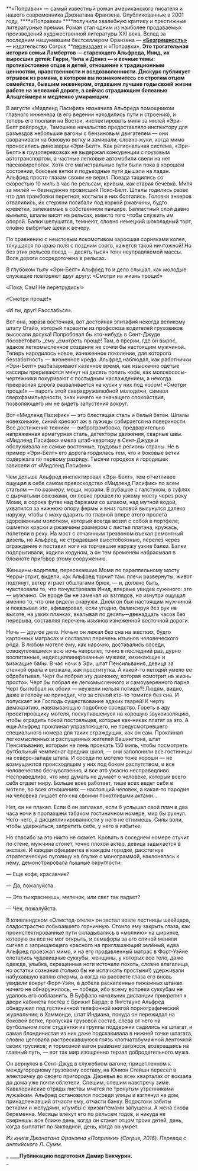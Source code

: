 **«Поправки» — самый известный роман американского писателя и нашего современника Джонатана Франзена. Опубликованные в 2001 году, ****«Поправки» ****получили хвалебную критику и престижные литературные премии. Роман стал одним из наиболее продаваемых произведений художественной литературы XXI века. Вслед за последним нашумевшим бестселлером Франзена — **[«Безгрешность»](https://discours.io/articles/chapters/dzhonatan-franzen-bezgreshnost)** — издательство Corpus **[переиздает](https://www.corpus.ru/products/zarubezhnaja-proza-dzhonatan-franzen-popravki.htm) и «Поправки». **Это трогательная история семьи Ламбертов — стареющего Альфреда, Инид, их выросших детей: Гарри, Чипа и Дениз — и вечные темы: противостояние отцов и детей, отношение к традиционным ценностям, нравственности и вседозволенности. Дискурс публикует отрывок из романа, в котором вы познакомитесь со строгим отцом семейства, бывшим инженером, отдавшим лучшие годы своей жизни работе на железной дороге, а сейчас страдающим болезнью Альцгеймера и медленно умирающим.**

В августе «Мидленд Пасифик» назначила Альфреда помощником главного инженера (в его ведении находились пути и строения), и теперь его послали на Восток, инспектировать миля за милей «Эри-Белт рейлроуд». Тамошнее начальство предоставляло инспектору для разъездов небольшие вагоны с бензиновым двигателем — они сворачивали на боковую ветку и замирали, словно жуки, когда мимо проносились динозавры «Эри-Белт». Как региональная система, «Эри-Белт» в грузоперевозках не выдержал конкуренции с грузовым автотранспортом, а частные легковые автомобили свели на нет пассажиропоток. Хотя его магистральные пути были пока в хорошем состоянии, боковые ветки и подъездные пути дышали на ладан. Альфред просто глазам своим не верил. Поезда тащились со скоростью 10 миль в час по рельсам, кривым, как старая бечевка. Миля за милей — безнадежно провисший Пояс-Белт[‌](#). Шпалы годились разве что для трамбовки перегноя, костыли в них болтались. Головки анкеров отвалились, их стержни погибали под коркой ржавчины, будто креветки, запекаемые в собственном панцире. Балластный слой давно вымыло, шпалы висят на рельсах, вместо того чтобы служить им опорой. Балки шелушатся, темнеют, словно немецкий шоколадный торт, словно выбритые щеки к вечеру. 

По сравнению с неистовым локомотивом заросшая сорняками колея, тянущаяся по краю поля с поздним сорго, кажется такой ничтожной! Но без этих рельсов поезд — десять тысяч тонн неуправляемой массы. Воля дороги сосредоточена в рельсах. 

В глубоком тылу «Эри-Белт» Альфред то и дело слышал, как молодые служащие повторяют друг другу: «Смотри на жизнь проще!» 

«Пока, Сэм! Не перетрудись!» 

«Смотри проще!»

«И ты, друг! Расслабься». 

Вот она, зараза восточная, вот достойная эпитафия некогда великому штату Огайо, который паразиты из профсоюза водителей грузовиков высосали досуха! Попробовал бы кто-нибудь в Сент-Джуде посоветовать _ему _смотреть проще! Там, в прерии, где он вырос, эдакое легкомысленное создание не сочли бы настоящим мужчиной. Теперь народилось новое, изнеженное поколение, для которого беззаботность — жизненное кредо. Альфред наблюдал, как работнички «Эри-Белт» разбазаривают казенное время, как изысканно одетые кассиры прерываются минут на десять попить кофе, как молокососы-чертежники покуривают с постыдным наслаждением, а некогда прекрасная дорога разваливается на куски у них под носом! «Смотри проще!» — пароль этой сверхдружелюбной молодежи, символ сверхфамильярности, знак ничего не значащего спокойствия, позволяющего им не видеть запустения вокруг.

Вот «Мидленд Пасифик» — это блестящая сталь и белый бетон. Шпалы новехонькие, синий креозот аж в лужицы собирается на поверхности. Все достижения техники — вибротрамбовка, предварительно напряженная арматурная сталь, детекторы движения, сварные швы. «Мидленд Пасифик» имела штаб-квартиру в Сент-Джуде и обслуживала не самые восточные, трудовые регионы страны. Не в пример «Эри-Белт» его дорога гордилась тем, что и боковые ветки содержала по первому разряду. Тысячи городков и городишек зависели от «Мидленд Пасифик». 

Чем дольше Альфред инспектировал «Эри-Белт», тем отчетливее ощущал в себе самом превосходство «Мидленд Пасифик» по всем статьям — по размеру, мощи, морали. В рубашке с галстуком, в туфлях с дырчатыми союзками, он ловко прошел по узкому мосту через реку Моми, в сорока футах над баржами со шлаком, над мутной водой, ухватился за нижнюю опору фермы и вниз головой высунулся далеко наружу, чтобы с маху вдарить по главной опоре этого пролета здоровенным молотком, который всегда возил с собой в портфеле; ошметки краски и ржавчины размером с листья платана, кружась, полетели в реку. На мост с отчаянным трезвоном въехал ремонтный дизель, но Альфред, не страдавший высотобоязнью, перелез через ограждение и поставил ноги на торчавшие наружу узкие балки. Балки подпрыгивали, ходили ходуном, а он тем временем набрасывал в блокноте приговор этому сооружению. 

Женщины-водители, пересекавшие Моми по параллельному мосту Черри-стрит, видели, как Альфред торчит там: плечи развернуты, живот подтянут, ветер играет обшлагами брюк, — и, должно быть, чувствовали то, что почувствовала Инид, впервые увидев суженого: это — _мужчина_. Он вроде бы не замечал их взглядов, но изнутри ощущал именно то, что они видели снаружи. Днем он был настоящим мужчиной и показывал это, афишировал, если угодно, балансируя без рук на высоте, на узких планках, вкалывая по десять—двенадцать часов без перерыва, составляя перечень изъянов изнеженной восточной дороги. 

Ночь — другое дело. Ночью он лежал без сна на жестких, будто картонных матрасах и составлял перечень изъянов человеческого рода. В любом мотеле ему, как нарочно, доставались соседи, совокуплявшиеся всю ночь напролет, точно в последний раз, дурно воспитанные, недисциплинированные мужики, хихикающие и визжащие бабы. В час ночи в Эри, штат Пенсильвания, девица за стенкой орала и визжала, как проститутка. А какой-то негодяй умело ее обрабатывал. Черт бы побрал эту девчонку, которая «смотрит на жизнь просто». Черт бы побрал ее легкомысленного и самоуверенного парня. Черт бы побрал их обоих — неужели нельзя потише?! Людям, видно, даже в голову не приходит, что за стеной кто-то томится без сна. И попускает же Господь существование эдаких тварей! К черту демократию, навязывающую подобное соседство. Гореть в аду проектировщику мотеля, поскупившемуся на хорошую звукоизоляцию, чтобы оградить покой постояльцев, которые как-никак платят за это. А еще Альфред проклинал управляющего, не предусмотревшего специального номера для таких страждущих, как он сам. Проклинал легкомысленных и распущенных жителей Вашингтона, штат Пенсильвания, которым не лень проехать 150 миль, чтобы посмотреть футбольный чемпионат средних школ, — они заполонили все гостиницы на северо-западе штата. И соседи по мотелю тоже хороши — не возмущаются происходящим у них под боком распутством, и все человечество бесчувственно, и все это ужасно несправедливо. Несправедливо, что мир думать не думает о человеке, который всего себя отдает миру. Больше всех работает, тише всех ведет себя в мотеле, во всех отношениях — настоящий человек, а какая-то пародия на человека лишает его сна своими похотливыми актами… 

Нет, он не плакал. Если б он заплакал, если б услышал свой плач в два часа ночи в пропахшем табаком гостиничном номере, мир бы рухнул. Чего-чего, а дисциплинированности у него не отнимешь. Силы воли, чтобы удержаться, запретить себе, у него в избытке. 

Но спасибо за это никто не скажет. Кровать в соседнем номере стучит по стене, мужчина стонет, точно плохой актер, девица задыхается в экстазе. И каждая официантка в каждом городке, расстегнув стратегическую пуговицу на блузке с монограммой, наклонялась к нему, демонстрировала пышные округлости: 

— Еще кофе, красавчик? 

— Да, пожалуйста. 

— Это ты краснеешь, миленок, или свет так падает? 

— Чек, пожалуйста. 

В кливлендском «Олмстед-отеле» он застал возле лестницы швейцара, сладострастно лобызавшего горничную. Стоило ему закрыть глаза, как проинспектированные пути складывались в «молнию» на ширинке, которую он все не мог открыть, и семафоры за его спиной меняли сигнал с запрещающего красного на приглашающий зелёный, едва Альфред проезжал мимо, и на его продавленный матрас в Форт-Уэйне слетались чудовищные суккубы, женщины, у которых все тело, даже одежда, улыбка, скрещенные ноги источали похоть, словно влагалища, но остатки сознания (только бы не испачкать простыни!) удерживали набухавшую каплю спермы, а когда на рассвете глаза его вновь увидели вокруг Форт-Уэйн, в добела раскаленных пижамных штанах ничего не обнаружилось, — победа, ибо всему вопреки суккубам не удалось его соблазнить. В Буффало начальник дистанции прикрепил к двери кабинета постер с Брижит Бардо; в Янгстауне Альфред обнаружил под гостиничной телефонной книгой порнографический журнальчик; в Хаммонде, штат Индиана, покуда он пережидал на боковой ветке, пропуская грузовой состав, слева от него на футбольном поле студентки из группы поддержки садились на шпагат, и самая блондинистая из них даже подскакивала в нижней точке шпагата, словно целовала растрескавшуюся грязь хлопчатобумажной ленточкой своих трусиков; и тормозной вагон развязно затрясся, возвращаясь на главный путь, — вот так мир изощренно терзал добродетельного мужа. 

Он вернулся в Сент-Джуд в служебном вагоне, прицепленном к междугородному грузовому составу, на Юнион Стейшн пересел в электричку до своего пригорода. Деревья во всех кварталах от вокзала до дома уже почти облетели. Спешим, спешим навстречу зиме. Кавалерийские отряды листвы мчатся по тронутым утренниками лужайкам. Альфред остановился посреди улицы и взглянул на дом, принадлежавший отчасти ему, отчасти банку. Водостоки забиты ветками и желудями, клумбы с хризантемами запущены. А жена снова беременна. Месяцы влекут его по рельсам годов, и никуда не свернешь: все ближе день, когда он станет отцом троих детей, день, когда выплатит по закладной, день, когда он умрет.   


_Из книги Джонатана Франзена «Поправки» (Corpus, 2016). Перевод с английского Л. Сумм._

_ ________Публикацию подготовил Дамир Бикчурин.____  
_
